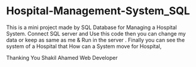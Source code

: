 # Hospital-Management-System_SQL
This is a mini project made by SQL Database for Managing a Hospital System.
Connect SQL server and Use this code then you can change my data or keep as same as me & Run in the server .
Finally you can see the system of a Hospital that How can a System move for Hospital,

Thanking You
Shakil Ahamed
Web Developer
